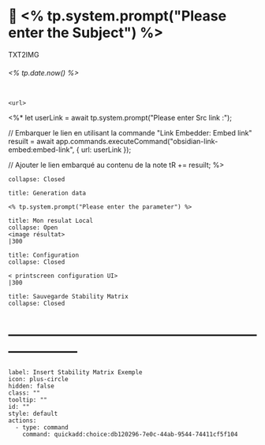 # 🚧 <% tp.system.prompt("Please enter the Subject") %> 
TXT2IMG
###### <% tp.date.now() %>


```embed

<url>
```

<%*
let userLink = await tp.system.prompt("Please enter Src link :");

// Embarquer le lien en utilisant la commande "Link Embedder: Embed link"
resuilt = await app.commands.executeCommand("obsidian-link-embed:embed-link", { url: userLink });

// Ajouter le lien embarqué au contenu de la note
tR += resuilt;
%>



```ad-quote
collapse: Closed

title: Generation data

<% tp.system.prompt("Please enter the parameter") %>

```

```ad-success
title: Mon resulat Local 
collapse: Open
<image résultat> 
|300
```

```ad-info
title: Configuration
collapse: Closed

< printscreen configuration UI>
|300
```

```ad-caution
title: Sauvegarde Stability Matrix
collapse: Closed

```

# ———————————————————————

```meta-bind-button
label: Insert Stability Matrix Exemple
icon: plus-circle
hidden: false
class: ""
tooltip: ""
id: ""
style: default
actions:
  - type: command
    command: quickadd:choice:db120296-7e0c-44ab-9544-74411cf5f104
```


